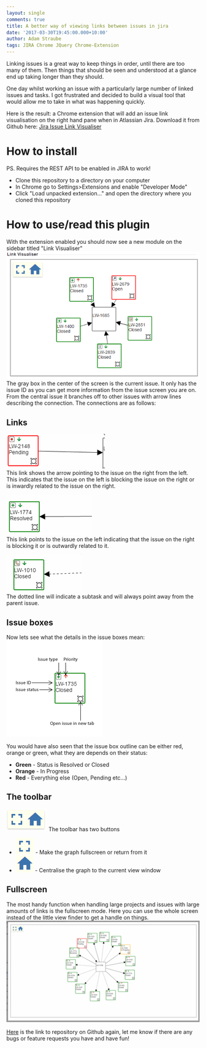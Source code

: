 ```yaml
---
layout: single
comments: true
title: A better way of viewing links between issues in jira
date: '2017-03-30T19:45:00.000+10:00'
author: Adam Straube
tags: JIRA Chrome JQuery Chrome-Extension
---
```


Linking issues is a great way to keep things in order, until there are too many of them. Then things that should be seen and understood at a glance end up taking longer than they should.

One day whilst working an issue with a particularly large number of linked issues and tasks. I got frustrated and decided to build a visual tool that would allow me to take in what was happening quickly.

Here is the result: a Chrome extension that will add an issue link visualisation on the right hand pane when in Atlassian Jira. Download it from Github here: [Jira Issue Link Visualiser](https://github.com/adamstraube/JiraIssueLinkVisualiser)


# How to install

PS. Requires the REST API to be enabled in JIRA to work!
* Clone this repository to a directory on your computer
* In Chrome go to Settings>Extensions and enable "Developer Mode"
* Click "Load unpacked extension..." and open the directory where you cloned this repository

# How to use/read this plugin

 With the extension enabled you should now see a new module on the sidebar titled "Link Visualiser" 
 ![Link visualiser](/images/issue-vis/whole-visualiser-5-links.png) 
The gray box in the center of the screen is the current issue. It only has the issue ID as you can get more information from the issue screen you are on. 
From the central issue it branches off to other issues with arrow lines describing the connection. The connections are as follows:

## Links
![Issue on the right blocking or outwardly related to issue on left](/images/issue-vis/pointing-from-issue-that-is-blocking-or-related.png)  
 This link shows the arrow pointing to the issue on the right from the left. This indicates that the issue on the left is blocking the issue on the right or is inwardly related to the issue on the right.

![Issue on the left is blocking or is inwardly related to the issue on the right](/images/issue-vis/pointing-to-issue-that-is-blocked-or-related.png)  
 This link points to the issue on the left indicating that the issue on the right is blocking it or is outwardly related to it.
 
![Subtask link](/images/issue-vis/pointing-to-subtask-connection.png)  
The dotted line will indicate a subtask and will always point away from the parent issue.

## Issue boxes
Now lets see what the details in the issue boxes mean:
![Labelled example of an issue](/images/issue-vis/ticket-example-closed-labelled.png)

You would have also seen that the issue box outline can be either red, orange or green, what they are depends on their status:
 - **Green** - Status is Resolved or Closed
 - **Orange** - In Progress
 - **Red** - Everything else (Open, Pending etc...)

## The toolbar
 ![The toolbar](/images/issue-vis/toolbar.png)
The toolbar has two buttons

 - ![FullScreen](/images/issue-vis/fullscreen.png) - Make the graph fullscreen or return from it
 - ![FullScreen](/images/issue-vis/centralise-graph.png) - Centralise the graph to the current view window

## Fullscreen

The most handy function when handling large projects and issues with large amounts of links is the fullscreen mode. Here you can use the whole screen instead of the little view finder to get a handle on things.
 ![Fullscreen](/images/issue-vis/whole-visualiser-tonsof-links-fullscreen.png)


 [Here](https://github.com/adamstraube/JiraIssueLinkVisualiser) is the link to repository on Github again, let me know if there are any bugs or feature requests you have and have fun!
 

